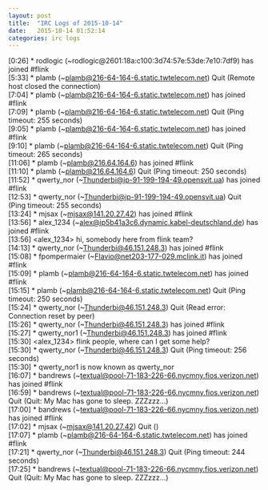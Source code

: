 ```yaml
---
layout: post
title:  "IRC Logs of 2015-10-14"
date:   2015-10-14 01:52:14
categories: irc logs
---
```

<span class="irc-date">[0:26]</span> <span class="irc-green">* rodlogic (~rodlogic@2601:18a:c100:3d74:57e:53de:7e10:7df9) has joined #flink</span><br />
<span class="irc-date">[5:33]</span> <span class="irc-navy">* plamb (~plamb@216-64-164-6.static.twtelecom.net) Quit (Remote host closed the connection)</span><br />
<span class="irc-date">[7:04]</span> <span class="irc-green">* plamb (~plamb@216-64-164-6.static.twtelecom.net) has joined #flink</span><br />
<span class="irc-date">[7:09]</span> <span class="irc-navy">* plamb (~plamb@216-64-164-6.static.twtelecom.net) Quit (Ping timeout: 255 seconds)</span><br />
<span class="irc-date">[9:05]</span> <span class="irc-green">* plamb (~plamb@216-64-164-6.static.twtelecom.net) has joined #flink</span><br />
<span class="irc-date">[9:10]</span> <span class="irc-navy">* plamb (~plamb@216-64-164-6.static.twtelecom.net) Quit (Ping timeout: 265 seconds)</span><br />
<span class="irc-date">[11:06]</span> <span class="irc-green">* plamb (~plamb@216.64.164.6) has joined #flink</span><br />
<span class="irc-date">[11:10]</span> <span class="irc-navy">* plamb (~plamb@216.64.164.6) Quit (Ping timeout: 250 seconds)</span><br />
<span class="irc-date">[11:52]</span> <span class="irc-green">* qwerty_nor (~Thunderbi@ip-91-199-194-49.opensvit.ua) has joined #flink</span><br />
<span class="irc-date">[12:53]</span> <span class="irc-navy">* qwerty_nor (~Thunderbi@ip-91-199-194-49.opensvit.ua) Quit (Ping timeout: 255 seconds)</span><br />
<span class="irc-date">[13:24]</span> <span class="irc-green">* mjsax (~mjsax@141.20.27.42) has joined #flink</span><br />
<span class="irc-date">[13:56]</span> <span class="irc-green">* alex_1234 (~alex@ip5b41a3c6.dynamic.kabel-deutschland.de) has joined #flink</span><br />
<span class="irc-date">[13:56]</span> <span class="irc-black">&lt;alex_1234&gt; hi, somebody here from flink team?</span><br />
<span class="irc-date">[14:13]</span> <span class="irc-green">* qwerty_nor (~Thunderbi@46.151.248.3) has joined #flink</span><br />
<span class="irc-date">[15:08]</span> <span class="irc-green">* fpompermaier (~Flavio@net203-177-029.mclink.it) has joined #flink</span><br />
<span class="irc-date">[15:09]</span> <span class="irc-green">* plamb (~plamb@216-64-164-6.static.twtelecom.net) has joined #flink</span><br />
<span class="irc-date">[15:15]</span> <span class="irc-navy">* plamb (~plamb@216-64-164-6.static.twtelecom.net) Quit (Ping timeout: 250 seconds)</span><br />
<span class="irc-date">[15:24]</span> <span class="irc-navy">* qwerty_nor (~Thunderbi@46.151.248.3) Quit (Read error: Connection reset by peer)</span><br />
<span class="irc-date">[15:26]</span> <span class="irc-green">* qwerty_nor (~Thunderbi@46.151.248.3) has joined #flink</span><br />
<span class="irc-date">[15:27]</span> <span class="irc-green">* qwerty_nor1 (~Thunderbi@46.151.248.3) has joined #flink</span><br />
<span class="irc-date">[15:30]</span> <span class="irc-black">&lt;alex_1234&gt; flink people, where can I get some help?</span><br />
<span class="irc-date">[15:30]</span> <span class="irc-navy">* qwerty_nor (~Thunderbi@46.151.248.3) Quit (Ping timeout: 256 seconds)</span><br />
<span class="irc-date">[15:30]</span> <span class="irc-green">* qwerty_nor1 is now known as qwerty_nor</span><br />
<span class="irc-date">[16:07]</span> <span class="irc-green">* bandrews (~textual@pool-71-183-226-66.nycmny.fios.verizon.net) has joined #flink</span><br />
<span class="irc-date">[16:59]</span> <span class="irc-navy">* bandrews (~textual@pool-71-183-226-66.nycmny.fios.verizon.net) Quit (Quit: My Mac has gone to sleep. ZZZzzz…)</span><br />
<span class="irc-date">[17:00]</span> <span class="irc-green">* bandrews (~textual@pool-71-183-226-66.nycmny.fios.verizon.net) has joined #flink</span><br />
<span class="irc-date">[17:02]</span> <span class="irc-navy">* mjsax (~mjsax@141.20.27.42) Quit ()</span><br />
<span class="irc-date">[17:07]</span> <span class="irc-green">* plamb (~plamb@216-64-164-6.static.twtelecom.net) has joined #flink</span><br />
<span class="irc-date">[17:21]</span> <span class="irc-navy">* qwerty_nor (~Thunderbi@46.151.248.3) Quit (Ping timeout: 244 seconds)</span><br />
<span class="irc-date">[17:25]</span> <span class="irc-navy">* bandrews (~textual@pool-71-183-226-66.nycmny.fios.verizon.net) Quit (Quit: My Mac has gone to sleep. ZZZzzz…)</span><br />
